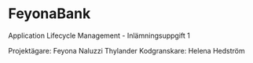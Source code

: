 # FeyonaBank

Application Lifecycle Management - Inlämningsuppgift 1

Projektägare: Feyona Naluzzi Thylander
Kodgranskare: Helena Hedström
